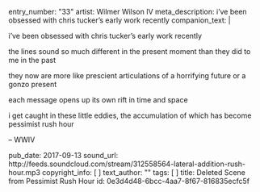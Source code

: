 entry_number: "33"
artist: Wilmer Wilson IV
meta_description: i’ve been obsessed with chris tucker’s early work recently
companion_text: |
  <p>i’ve been obsessed with chris tucker’s early work recently
  </p>
  <p>the lines sound so much different in the present moment than they did to me in the past
  </p>
  <p>they now are more like prescient articulations of a horrifying future or a gonzo present
  </p>
  <p>each message opens up its own rift in time and space
  </p>
  <p>i get caught in these little eddies, the accumulation of which has become pessimist rush hour
  </p>
  <p>– WWIV
  </p>
pub_date: 2017-09-13
sound_url: http://feeds.soundcloud.com/stream/312558564-lateral-addition-rush-hour.mp3
copyright_info: [ ]
text_author: ""
tags: [ ]
title: Deleted Scene from Pessimist Rush Hour
id: 0e3d4d48-6bcc-4aa7-8f67-816835ecfc5f
